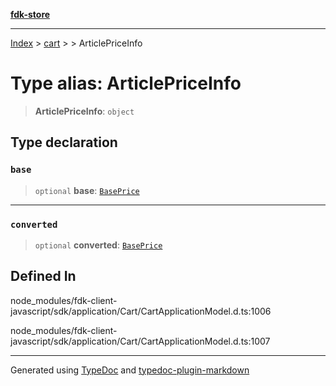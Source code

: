 [**fdk-store**](../../../README.md)
***

[Index](../../../API.md) > [cart](../../README.md) > [<internal>](../README.md) > ArticlePriceInfo

# Type alias: ArticlePriceInfo

> **ArticlePriceInfo**: `object`

## Type declaration

### `base`

> `optional` **base**: [`BasePrice`](type-alias.BasePrice.md)

***

### `converted`

> `optional` **converted**: [`BasePrice`](type-alias.BasePrice.md)

## Defined In

node\_modules/fdk-client-javascript/sdk/application/Cart/CartApplicationModel.d.ts:1006

node\_modules/fdk-client-javascript/sdk/application/Cart/CartApplicationModel.d.ts:1007

***
Generated using [TypeDoc](https://typedoc.org/) and [typedoc-plugin-markdown](https://www.npmjs.com/package/typedoc-plugin-markdown)
